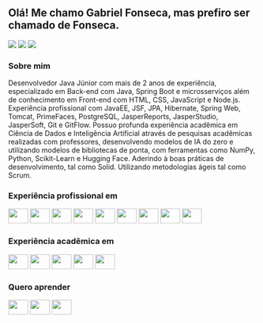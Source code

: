 ## Olá! Me chamo Gabriel Fonseca, mas prefiro ser chamado de Fonseca.

[![](https://img.shields.io/badge/linkedin-%230077B5.svg?style=for-the-badge&logo=linkedin)](https://www.linkedin.com/in/gabrielfonsecafeitosa/)
[![](https://img.shields.io/badge/meu_blog-D9D9D9?style=for-the-badge&logo=adobefonts&logoColor=000B1D)](https://fonsecovizk.dev/)
[![](https://img.shields.io/badge/email-EA4335?style=for-the-badge&logo=gmail&logoColor=white)](mailto:gabrielfonsecafaf@gmail.com)

### Sobre mim
Desenvolvedor Java Júnior com mais de 2 anos de experiência, especializado em Back-end com Java, Spring Boot e microsserviços além de conhecimento em Front-end com HTML, CSS, JavaScript e Node.js. Experiência profissional com JavaEE, JSF, JPA, Hibernate, Spring Web, Tomcat, PrimeFaces, PostgreSQL, JasperReports, JasperStudio, JasperSoft, Git e GitFlow. Possuo profunda experiência acadêmica em Ciência de Dados e Inteligência Artificial através de pesquisas acadêmicas realizadas com professores, desenvolvendo modelos de IA do zero e utilizando modelos de bibliotecas de ponta, com ferramentas como NumPy, Python, Scikit-Learn e Hugging Face. Aderindo à boas práticas de desenvolvimento, tal como Solid. Utilizando metodologias ágeis tal como Scrum.

### Experiência profissional em

<div style="display: inline_block">
  <img height="30" width="40" src="https://cdn.jsdelivr.net/gh/devicons/devicon/icons/java/java-original.svg" />
  <img height="30" width="40" src="https://cdn.jsdelivr.net/gh/devicons/devicon@latest/icons/maven/maven-original.svg" />
  <img height="30" width="40" src="https://cdn.jsdelivr.net/gh/devicons/devicon/icons/spring/spring-original.svg" />
  <img height="30" width="40" src="https://cdn.jsdelivr.net/gh/devicons/devicon/icons/postgresql/postgresql-original.svg" />
  <img height="30" width="40" src="https://cdn.jsdelivr.net/gh/devicons/devicon/icons/linux/linux-original.svg" />
  <img height="30" width="40" src="https://cdn.jsdelivr.net/gh/devicons/devicon/icons/html5/html5-original.svg" />
  <img height="30" width="40" src="https://cdn.jsdelivr.net/gh/devicons/devicon/icons/css3/css3-original.svg" />
  <img height="30" width="40" src="https://cdn.jsdelivr.net/gh/devicons/devicon/icons/javascript/javascript-original.svg" />
  <img height="30" width="40" src="https://cdn.jsdelivr.net/gh/devicons/devicon/icons/nodejs/nodejs-original.svg" />
</div>

### Experiência acadêmica em

<div style="display: inline_block">
  <img height="30" width="40" src="https://cdn.jsdelivr.net/gh/devicons/devicon/icons/react/react-original.svg" />
  <img height="30" width="40" src="https://cdn.jsdelivr.net/gh/devicons/devicon/icons/express/express-original.svg" />
  <img height="30" width="40" src="https://cdn.jsdelivr.net/gh/devicons/devicon/icons/kotlin/kotlin-original.svg" />
  <img height="30" width="40" src="https://cdn.jsdelivr.net/gh/devicons/devicon/icons/android/android-original.svg" />
  <img height="30" width="40" src="https://cdn.jsdelivr.net/gh/devicons/devicon/icons/python/python-original.svg" />
</div>

### Quero aprender

<div style="display: inline_block">
  <img height="30" width="40" src="https://cdn.jsdelivr.net/gh/devicons/devicon/icons/csharp/csharp-original.svg" />
  <img height="30" width="40" src="https://cdn.jsdelivr.net/gh/devicons/devicon/icons/dot-net/dot-net-original.svg" />
  <img height="30" width="40" src="https://cdn.jsdelivr.net/gh/devicons/devicon@latest/icons/rust/rust-original.svg" />
</div>
